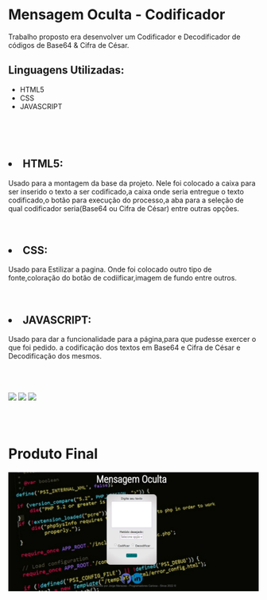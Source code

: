 <strong><h1>Mensagem Oculta - Codificador</h1></strong>

Trabalho proposto era desenvolver um Codificador e Decodificador de códigos de Base64 & Cifra de César.

<h2><strong>Linguagens Utilizadas:</strong></h2>

 - HTML5
 - CSS
- JAVASCRIPT
<br>
<br>
<br>
<H2><li>HTML5:</li></h2>
Usado para a montagem da base da projeto. Nele foi colocado a caixa para ser inserido o texto a ser codificado,a caixa onde  seria entregue o texto codificado,o botão para execução do processo,a aba para a seleção de qual codificador seria(Base64 ou Cifra de César) entre outras opções.
<br>
<br>
<br>
<h2><li>CSS:</li></h2>
Usado para Estilizar a pagina. Onde foi colocado outro tipo de fonte,coloração do botão de codiificar,imagem de fundo entre outros.
<br>
<br>
<br>
<h2><li>JAVASCRIPT:</li></h2>
Usado para dar a funcionalidade para a página,para que pudesse exercer o que foi pedido. a codificação dos textos em Base64 e Cifra de César e Decodificação dos mesmos.
<br>
<br>
<br>
<br>
<p><img src="https://cdn-icons-png.flaticon.com/512/1199/1199118.png" width="auto" height="90">
<img src="https://cdn-icons-png.flaticon.com/512/1199/1199113.png" width="auto" height="90">
<img src="https://cdn-icons-png.flaticon.com/512/1199/1199124.png" width="auto" height="90"></p>
<br>
<br>

<p><h1>Produto Final</h1></p>

<img src="./assets/img/Screenshot.png">




